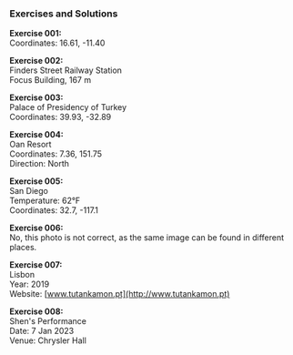 ### Exercises and Solutions

**Exercise 001:**  
Coordinates: 16.61, -11.40  

**Exercise 002:**  
Finders Street Railway Station  
Focus Building, 167 m  

**Exercise 003:**  
Palace of Presidency of Turkey  
Coordinates: 39.93, -32.89  

**Exercise 004:**  
Oan Resort  
Coordinates: 7.36, 151.75  
Direction: North  

**Exercise 005:**  
San Diego  
Temperature: 62°F  
Coordinates: 32.7, -117.1  

**Exercise 006:**  
No, this photo is not correct, as the same image can be found in different places.  

**Exercise 007:**  
Lisbon  
Year: 2019  
Website: [www.tutankamon.pt](http://www.tutankamon.pt)  

**Exercise 008:**  
Shen's Performance  
Date: 7 Jan 2023  
Venue: Chrysler Hall  
